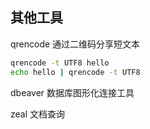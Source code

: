 ## 其他工具

qrencode 通过二维码分享短文本
```bash
qrencode -t UTF8 hello
echo hello | qrencode -t UTF8
```

dbeaver 数据库图形化连接工具

zeal 文档查询
